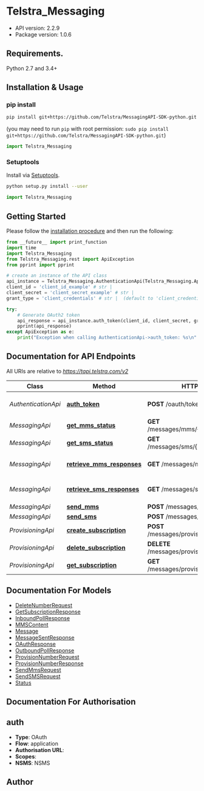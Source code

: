 # Telstra_Messaging


- API version: 2.2.9
- Package version: 1.0.6

## Requirements.

Python 2.7 and 3.4+

## Installation & Usage
### pip install


```sh
pip install git+https://github.com/Telstra/MessagingAPI-SDK-python.git
```
(you may need to run `pip` with root permission: `sudo pip install git+https://github.com/Telstra/MessagingAPI-SDK-python.git`)

```python
import Telstra_Messaging 
```

### Setuptools

Install via [Setuptools](http://pypi.python.org/pypi/setuptools).

```sh
python setup.py install --user
```

```python
import Telstra_Messaging
```

## Getting Started

Please follow the [installation procedure](#installation--usage) and then run the following:

```python
from __future__ import print_function
import time
import Telstra_Messaging
from Telstra_Messaging.rest import ApiException
from pprint import pprint

# create an instance of the API class
api_instance = Telstra_Messaging.AuthenticationApi(Telstra_Messaging.ApiClient(configuration))
client_id = 'client_id_example' # str | 
client_secret = 'client_secret_example' # str | 
grant_type = 'client_credentials' # str |  (default to 'client_credentials')

try:
    # Generate OAuth2 token
    api_response = api_instance.auth_token(client_id, client_secret, grant_type)
    pprint(api_response)
except ApiException as e:
    print("Exception when calling AuthenticationApi->auth_token: %s\n" % e)

```

## Documentation for API Endpoints

All URIs are relative to *https://tapi.telstra.com/v2*

Class | Method | HTTP request | Description
------------ | ------------- | ------------- | -------------
*AuthenticationApi* | [**auth_token**](docs/AuthenticationApi.md#auth_token) | **POST** /oauth/token | Generate OAuth2 token
*MessagingApi* | [**get_mms_status**](docs/MessagingApi.md#get_mms_status) | **GET** /messages/mms/{messageid}/status | Get MMS Status
*MessagingApi* | [**get_sms_status**](docs/MessagingApi.md#get_sms_status) | **GET** /messages/sms/{messageId}/status | Get SMS Status
*MessagingApi* | [**retrieve_mms_responses**](docs/MessagingApi.md#retrieve_mms_responses) | **GET** /messages/mms | Retrieve MMS Responses
*MessagingApi* | [**retrieve_sms_responses**](docs/MessagingApi.md#retrieve_sms_responses) | **GET** /messages/sms | Retrieve SMS Responses
*MessagingApi* | [**send_mms**](docs/MessagingApi.md#send_mms) | **POST** /messages/mms | Send MMS
*MessagingApi* | [**send_sms**](docs/MessagingApi.md#send_sms) | **POST** /messages/sms | Send SMS
*ProvisioningApi* | [**create_subscription**](docs/ProvisioningApi.md#create_subscription) | **POST** /messages/provisioning/subscriptions | Create Subscription
*ProvisioningApi* | [**delete_subscription**](docs/ProvisioningApi.md#delete_subscription) | **DELETE** /messages/provisioning/subscriptions | Delete Subscription
*ProvisioningApi* | [**get_subscription**](docs/ProvisioningApi.md#get_subscription) | **GET** /messages/provisioning/subscriptions | Get Subscription


## Documentation For Models

 - [DeleteNumberRequest](docs/DeleteNumberRequest.md)
 - [GetSubscriptionResponse](docs/GetSubscriptionResponse.md)
 - [InboundPollResponse](docs/InboundPollResponse.md)
 - [MMSContent](docs/MMSContent.md)
 - [Message](docs/Message.md)
 - [MessageSentResponse](docs/MessageSentResponse.md)
 - [OAuthResponse](docs/OAuthResponse.md)
 - [OutboundPollResponse](docs/OutboundPollResponse.md)
 - [ProvisionNumberRequest](docs/ProvisionNumberRequest.md)
 - [ProvisionNumberResponse](docs/ProvisionNumberResponse.md)
 - [SendMmsRequest](docs/SendMmsRequest.md)
 - [SendSMSRequest](docs/SendSMSRequest.md)
 - [Status](docs/Status.md)


## Documentation For Authorisation


## auth

- **Type**: OAuth
- **Flow**: application
- **Authorisation URL**: 
- **Scopes**: 
 - **NSMS**: NSMS


## Author




